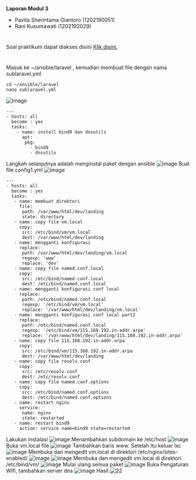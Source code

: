 **Laporan Modul 3**

- Pavita Sherintama Giantoro (1202190051)
- Rani Kusumawati (1202192029)
#
Soal praktikum dapat diakses disini [Klik disini.](https://github.com/aldonesia/Sistem-Administrasi-Server-2021/blob/master/modul-3/silabus.md)
#
Masuk ke ~/ansible/laravel , kemudian membuat file dengan nama sublaravel.yml
```
cd ~/ansible/laravel
nano sublaravel.yml
```
![image](https://user-images.githubusercontent.com/92929042/146447764-39f3bacb-1b25-419b-9ab9-9c57b35f3648.png)
```
---
- hosts: all
  become : yes
  tasks:
    - name: install bind9 dan dnsutils
      apt:
       pkg:
         - bind9
         - dnsutils
```
Langkah selanjutnya adalah menginstal paket dengan ansible
![image](https://user-images.githubusercontent.com/92929042/146448663-639109a7-c2ed-4bda-bc60-b736efc17869.png)
Buat file config1.yml
![image](https://user-images.githubusercontent.com/92929042/146448686-53e2efd2-f771-43be-baf9-06697ec57f9b.png)
```
---
- hosts: all
  become : yes
  tasks:
   - name: membuat direktori
     file:
      path: /var/www/html/dev/landing
      state: directory
   - name: copy file vm.local
     copy:
      src: /etc/bind/vm/vm.local
      dest: /var/www/html/dev/landing
   - name: mengganti konfigurasi
     replace:
      path: /var/www/html/dev/landing/vm.local
      regexp: 'www'
      replace: 'dev'
   - name: copy file named.conf.local
     copy:
      src: /etc/bind/named.conf.local
      dest: /etc/bind/named.conf.local
   - name: mengganti konfigurasi conf local
     replace:
      path: /etc/bind/named.conf.local
      regexp: '/etc/bind/vm/vm.local'
      replace: '/var/www/html/dev/landing/vm.local'
   - name: mengganti konfigurasi conf local part2
     replace:
      path: /etc/bind/named.conf.local
      regexp: '/etc/bind/vm/115.168.192.in-addr.arpa'
      replace: '/var/www/html/dev/landing/115.168.192.in-addr.arpa'
   - name: copy file 115.168.192.in-addr.arpa
     copy:
      src: /etc/bind/vm/115.168.192.in-addr.arpa
      dest: /var/www/html/dev/landing
   - name: copy file resolv.conf
     copy:
      src: /etc/resolv.conf
      dest: /etc/resolv.conf
   - name: copy file named.conf.options
     copy:
      src: /etc/bind/named.conf.options
      dest: /etc/bind/named.conf.options
   - name: restart nginx
     service:
      name: nginx
      state: restarted
   - name: restart bind9
     action: service name=bind9 state=restarted
```
Lakukan instalasi
![image](https://user-images.githubusercontent.com/92929042/146448936-78bfb1a5-83da-4119-8725-be5f396bd974.png)
Menambahkan subdomain ke /etc/host
![image](https://user-images.githubusercontent.com/92929042/146449010-dbd74258-128d-4e04-a510-b0cff16eb45e.png)
Buka vm.local file
![image](https://user-images.githubusercontent.com/92929042/146449068-7f15be52-89f3-4726-aee5-774a299efb6a.png)
Tambahkan baris www. Setelah itu keluar lxc
![image](https://user-images.githubusercontent.com/92929042/146449492-d0f8115e-05ef-49bb-979a-72c68b83ebf2.png)
Membuka dan mengedit vm.local di direktori /etc/nginx/sites-enabled/
![image](https://user-images.githubusercontent.com/92929042/146449305-d3be82b1-837b-465b-b383-9c072ba27693.png)
![image](https://user-images.githubusercontent.com/92929042/146449330-3bda7d92-e566-4990-b9d2-ee87d4764138.png)
Membuka dan mengedit vm.local di direktori /etc/bind/vm/
![image](https://user-images.githubusercontent.com/92929042/146449532-cef2b041-d857-43f3-83b4-8b32ec5d77e5.png)
Mulai ulang semua paket
![image](https://user-images.githubusercontent.com/92929042/146449597-ecd1dc31-ea81-41b1-8a85-b38ad9074b2b.png)
Buka Pengaturan Wifi, tambahkan server dns
![image](https://user-images.githubusercontent.com/92929042/146449743-2cf7bf50-1e6c-4dad-a5ea-5da2de5c92a8.png)
Hasil
![22](https://user-images.githubusercontent.com/92929042/146450118-79f0763d-f382-4fef-a216-cf8ef913f2be.jpg)
